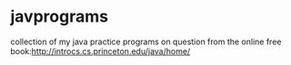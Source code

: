 # javprograms
collection of my java practice programs on question from the online free book:http://introcs.cs.princeton.edu/java/home/

